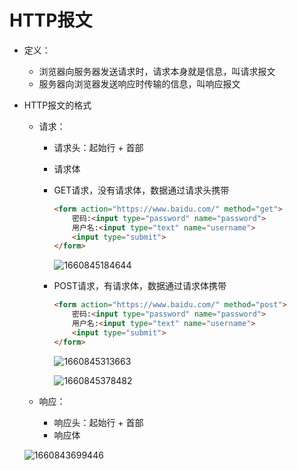 # HTTP报文

* 定义：

  * 浏览器向服务器发送请求时，请求本身就是信息，叫请求报文
  * 服务器向浏览器发送响应时传输的信息，叫响应报文

* HTTP报文的格式

  * 请求：

    * 请求头：起始行 + 首部

    * 请求体

    * GET请求，没有请求体，数据通过请求头携带

      ```html
      <form action="https://www.baidu.com/" method="get">
          密码:<input type="password" name="password">
          用户名:<input type="text" name="username">
          <input type="submit">
      </form>
      ```

      ![1660845184644](C:\Users\Administrator\AppData\Roaming\Typora\typora-user-images\1660845184644.png)

    * POST请求，有请求体，数据通过请求体携带

      ```html
      <form action="https://www.baidu.com/" method="post">
          密码:<input type="password" name="password">
          用户名:<input type="text" name="username">
          <input type="submit">
      </form>
      ```

      ![1660845313663](C:\Users\Administrator\AppData\Roaming\Typora\typora-user-images\1660845313663.png)

      ![1660845378482](C:\Users\Administrator\AppData\Roaming\Typora\typora-user-images\1660845378482.png)

  * 响应：

    * 响应头：起始行 + 首部
    * 响应体

  ![1660843699446](C:\Users\Administrator\AppData\Roaming\Typora\typora-user-images\1660843699446.png)